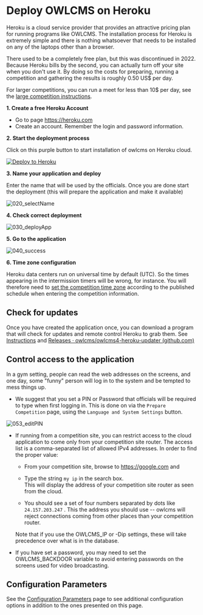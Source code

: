 

# Deploy OWLCMS on Heroku

Heroku is a cloud service provider that provides an attractive pricing plan for running programs like OWLCMS.  The installation process for Heroku is extremely simple and there is nothing whatsoever that needs to be installed on any of the laptops other than a browser.  

There used to be a completely free plan, but this was discontinued in 2022. Because Heroku bills by the second, you can actually turn off your site when you don't use it.  By doing so the costs for preparing, running a competition and gathering the results is roughly 0.50 US$ per day.

For larger competitions, you can run a meet for less than 10$ per day, see the [large competition instructions](HerokuLarge).

**1. Create a free Heroku Account**

- Go to page https://heroku.com
- Create an account. Remember the login and password information.

**2. Start the deployment process**

Click on this purple button to start installation of owlcms on Heroku cloud.

[![Deploy to Heroku](https://www.herokucdn.com/deploy/button.png)](https://heroku.com/deploy?template=https://github.com/${env.REPO_OWNER}/${env.H_REPO_NAME})

**3. Name your application and deploy**

Enter the name that will be used by the officials.  Once you are done start the deployment (this will prepare the application and make it available)

![020_selectName](img/Heroku/020_selectName.png)

**4. Check correct deployment**

![030_deployApp](img/Heroku/030_deployApp.png)

**5. Go to the application**

![040_success](img/Heroku/040_success.png)

**6. Time zone configuration**

Heroku data centers run on universal time by default (UTC).  So the times appearing in the intermission timers will be wrong, for instance.  You will therefore need to [set the competition time zone](Preparation#time-zone) according to the published schedule when  entering the competition information.

## Check for updates

Once you have created the application once, you can download a program that will check for updates and remote control Heroku to grab them.   See [Instructions](https://github.com/${env.REPO_OWNER}/owlcms-heroku-updater) and [Releases · owlcms/owlcms4-heroku-updater (github.com)](https://github.com/owlcms/owlcms4-heroku-updater/releases)

## Control access to the application

In a gym setting, people can read the web addresses on the screens, and one day, some "funny" person will log in to the system and be tempted to mess things up.
- We suggest that you set a PIN or Password that officials will be required to type when first logging in.  This is done on via the `Prepare Competition` page, using the `Language and System Settings` button.

![053_editPIN](img/PublicResults/053_editPIN.png)

- If running from a competition site, you can restrict access to the cloud application to come only from your competition site router. The access list is a comma-separated list of allowed IPv4 addresses.   In order to find the proper value:

  - From your competition site, browse to https://google.com and 
  
  - Type the string  `my ip`  in the search box.  
    This will display the address of your competition site router as seen from the cloud.  
    
  - You should see a set of four numbers separated by dots like `24.157.203.247`  . This the address you should use -- owlcms will reject connections coming from other places than your competition router. 
  
  Note that if you use the OWLCMS_IP or -Dip settings, these will take precedence over what is in the database.
  
- If you have set a password, you may need to set the OWLCMS_BACKDOOR variable to avoid entering passwords on the screens used for video broadcasting.

## Configuration Parameters

See the [Configuration Parameters](./Configuration.md ':include') page to see additional configuration options in addition to the ones presented on this page.
